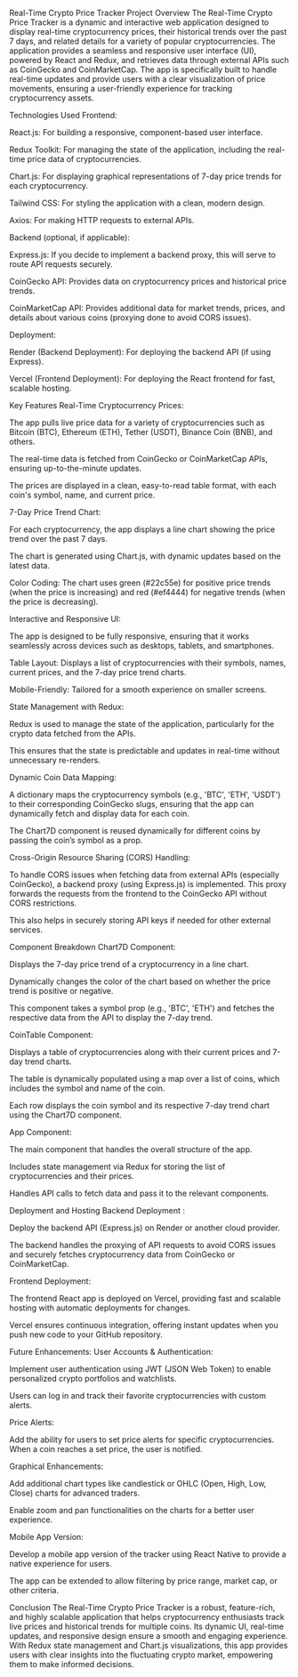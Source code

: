Real-Time Crypto Price Tracker
Project Overview
The Real-Time Crypto Price Tracker is a dynamic and interactive web application designed to display real-time cryptocurrency prices, their historical trends over the past 7 days, and related details for a variety of popular cryptocurrencies. The application provides a seamless and responsive user interface (UI), powered by React and Redux, and retrieves data through external APIs such as CoinGecko and CoinMarketCap. The app is specifically built to handle real-time updates and provide users with a clear visualization of price movements, ensuring a user-friendly experience for tracking cryptocurrency assets.

Technologies Used
Frontend:

React.js: For building a responsive, component-based user interface.

Redux Toolkit: For managing the state of the application, including the real-time price data of cryptocurrencies.

Chart.js: For displaying graphical representations of 7-day price trends for each cryptocurrency.

Tailwind CSS: For styling the application with a clean, modern design.

Axios: For making HTTP requests to external APIs.

Backend (optional, if applicable):

Express.js: If you decide to implement a backend proxy, this will serve to route API requests securely.

CoinGecko API: Provides data on cryptocurrency prices and historical price trends.

CoinMarketCap API: Provides additional data for market trends, prices, and details about various coins (proxying done to avoid CORS issues).

Deployment:

Render (Backend Deployment): For deploying the backend API (if using Express).

Vercel (Frontend Deployment): For deploying the React frontend for fast, scalable hosting.

Key Features
Real-Time Cryptocurrency Prices:

The app pulls live price data for a variety of cryptocurrencies such as Bitcoin (BTC), Ethereum (ETH), Tether (USDT), Binance Coin (BNB), and others.

The real-time data is fetched from CoinGecko or CoinMarketCap APIs, ensuring up-to-the-minute updates.

The prices are displayed in a clean, easy-to-read table format, with each coin's symbol, name, and current price.

7-Day Price Trend Chart:

For each cryptocurrency, the app displays a line chart showing the price trend over the past 7 days.

The chart is generated using Chart.js, with dynamic updates based on the latest data.

Color Coding: The chart uses green (#22c55e) for positive price trends (when the price is increasing) and red (#ef4444) for negative trends (when the price is decreasing).

Interactive and Responsive UI:

The app is designed to be fully responsive, ensuring that it works seamlessly across devices such as desktops, tablets, and smartphones.

Table Layout: Displays a list of cryptocurrencies with their symbols, names, current prices, and the 7-day price trend charts.

Mobile-Friendly: Tailored for a smooth experience on smaller screens.

State Management with Redux:

Redux is used to manage the state of the application, particularly for the crypto data fetched from the APIs.

This ensures that the state is predictable and updates in real-time without unnecessary re-renders.

Dynamic Coin Data Mapping:

A dictionary maps the cryptocurrency symbols (e.g., 'BTC', 'ETH', 'USDT') to their corresponding CoinGecko slugs, ensuring that the app can dynamically fetch and display data for each coin.

The Chart7D component is reused dynamically for different coins by passing the coin’s symbol as a prop.

Cross-Origin Resource Sharing (CORS) Handling:

To handle CORS issues when fetching data from external APIs (especially CoinGecko), a backend proxy (using Express.js) is implemented. This proxy forwards the requests from the frontend to the CoinGecko API without CORS restrictions.

This also helps in securely storing API keys if needed for other external services.

Component Breakdown
Chart7D Component:

Displays the 7-day price trend of a cryptocurrency in a line chart.

Dynamically changes the color of the chart based on whether the price trend is positive or negative.

This component takes a symbol prop (e.g., 'BTC', 'ETH') and fetches the respective data from the API to display the 7-day trend.

CoinTable Component:

Displays a table of cryptocurrencies along with their current prices and 7-day trend charts.

The table is dynamically populated using a map over a list of coins, which includes the symbol and name of the coin.

Each row displays the coin symbol and its respective 7-day trend chart using the Chart7D component.

App Component:

The main component that handles the overall structure of the app.

Includes state management via Redux for storing the list of cryptocurrencies and their prices.

Handles API calls to fetch data and pass it to the relevant components.

Deployment and Hosting
Backend Deployment :

Deploy the backend API (Express.js) on Render or another cloud provider.

The backend handles the proxying of API requests to avoid CORS issues and securely fetches cryptocurrency data from CoinGecko or CoinMarketCap.

Frontend Deployment:

The frontend React app is deployed on Vercel, providing fast and scalable hosting with automatic deployments for changes.

Vercel ensures continuous integration, offering instant updates when you push new code to your GitHub repository.

Future Enhancements:
User Accounts & Authentication:

Implement user authentication using JWT (JSON Web Token) to enable personalized crypto portfolios and watchlists.

Users can log in and track their favorite cryptocurrencies with custom alerts.

Price Alerts:

Add the ability for users to set price alerts for specific cryptocurrencies. When a coin reaches a set price, the user is notified.

Graphical Enhancements:

Add additional chart types like candlestick or OHLC (Open, High, Low, Close) charts for advanced traders.

Enable zoom and pan functionalities on the charts for a better user experience.

Mobile App Version:

Develop a mobile app version of the tracker using React Native to provide a native experience for users.

The app can be extended to allow filtering by price range, market cap, or other criteria.

Conclusion
The Real-Time Crypto Price Tracker is a robust, feature-rich, and highly scalable application that helps cryptocurrency enthusiasts track live prices and historical trends for multiple coins. Its dynamic UI, real-time updates, and responsive design ensure a smooth and engaging experience. With Redux state management and Chart.js visualizations, this app provides users with clear insights into the fluctuating crypto market, empowering them to make informed decisions.